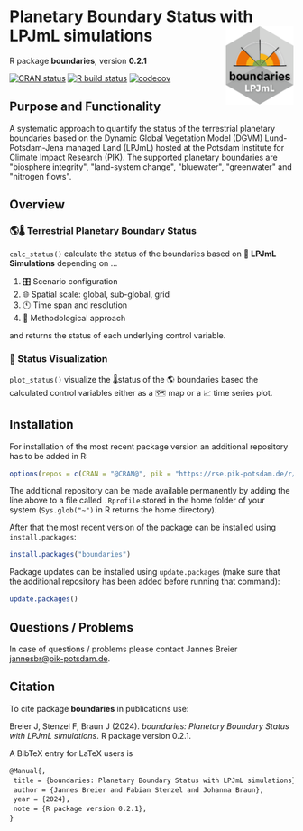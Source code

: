 # Planetary Boundary Status with LPJmL simulations <a href=''><img src='inst/img/logo.png' align='right' height='139' /></a>

R package **boundaries**, version **0.2.1**

[![CRAN status](https://www.r-pkg.org/badges/version/boundaries)](https://cran.r-project.org/package=boundaries)  [![R build status](https://gitlab.pik-potsdam.de/tess/boundaries/workflows/check/badge.svg)](https://gitlab.pik-potsdam.de/tess/boundaries/actions) [![codecov](https://codecov.io/gh/tess/boundaries/branch/master/graph/badge.svg)](https://app.codecov.io/gh/tess/boundaries) 

## Purpose and Functionality

A systematic approach to quantify the status of the terrestrial
    planetary boundaries based on the Dynamic Global Vegetation Model (DGVM)
    Lund-Potsdam-Jena managed Land (LPJmL) hosted at the Potsdam Institute for
    Climate Impact Research (PIK). The supported planetary boundaries are
    "biosphere integrity", "land-system change", "bluewater", "greenwater" and
    "nitrogen flows".
##  Overview

### &#127758;&#127777;  Terrestrial Planetary Boundary Status
`calc_status()` calculate the status of the boundaries based on &#127793; **LPJmL Simulations** depending on ...
1. &#127899; Scenario configuration
2. &#127760; Spatial scale: global, sub-global, grid
3. &#128346; Time span and resolution
4. &#128209; Methodological approach

and returns the status of each underlying control variable.


### &#127912; Status Visualization
`plot_status()` visualize the &#127777;status of the &#127758; boundaries based the calculated control variables either as a &#128506; map or a &#128200; time series plot.


## Installation

For installation of the most recent package version an additional repository has to be added in R:

```r
options(repos = c(CRAN = "@CRAN@", pik = "https://rse.pik-potsdam.de/r/packages"))
```
The additional repository can be made available permanently by adding the line above to a file called `.Rprofile` stored in the home folder of your system (`Sys.glob("~")` in R returns the home directory).

After that the most recent version of the package can be installed using `install.packages`:

```r 
install.packages("boundaries")
```

Package updates can be installed using `update.packages` (make sure that the additional repository has been added before running that command):

```r 
update.packages()
```

## Questions / Problems

In case of questions / problems please contact Jannes Breier <jannesbr@pik-potsdam.de>.

## Citation

To cite package **boundaries** in publications use:

Breier J, Stenzel F, Braun J (2024). _boundaries: Planetary Boundary Status with LPJmL simulations_. R package version 0.2.1.

A BibTeX entry for LaTeX users is

 ```latex
@Manual{,
  title = {boundaries: Planetary Boundary Status with LPJmL simulations},
  author = {Jannes Breier and Fabian Stenzel and Johanna Braun},
  year = {2024},
  note = {R package version 0.2.1},
}
```
